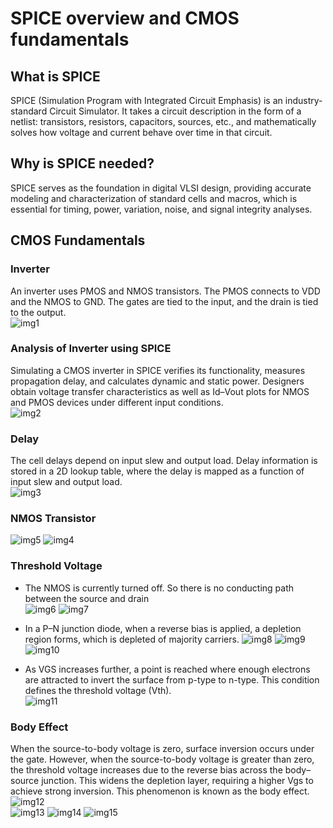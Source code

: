 # SPICE overview and CMOS fundamentals

## What is SPICE
SPICE (Simulation Program with Integrated Circuit Emphasis) is an industry-standard Circuit Simulator. It takes a circuit description in the form of a netlist: transistors, resistors, capacitors, sources, etc., and mathematically solves how voltage and current behave over time in that circuit.

## Why is SPICE needed? 
SPICE serves as the foundation in digital VLSI design, providing accurate modeling and characterization of standard cells and macros, which is essential for timing, power, variation, noise, and signal integrity analyses.

## CMOS Fundamentals

### Inverter 
An inverter uses PMOS and NMOS transistors. The PMOS connects to VDD and the NMOS to GND. The gates are tied to the input, and the drain is tied to the output.  
![img1](https://github.com/Dhruvid98/SFAL-VSD-SoC-Design/blob/main/Day%2014/Images/Intro/img1.png)

### Analysis of Inverter using SPICE
Simulating a CMOS inverter in SPICE verifies its functionality, measures propagation delay, and calculates dynamic and static power. Designers obtain voltage transfer characteristics as well as Id–Vout plots for NMOS and PMOS devices under different input conditions.  
![img2](https://github.com/Dhruvid98/SFAL-VSD-SoC-Design/blob/main/Day%2014/Images/Intro/img2.png)

### Delay 
The cell delays depend on input slew and output load. Delay information is stored in a 2D lookup table, where the delay is mapped as a function of input slew and output load.  
![img3](https://github.com/Dhruvid98/SFAL-VSD-SoC-Design/blob/main/Day%2014/Images/Intro/img3.png)

### NMOS Transistor
![img5](https://github.com/Dhruvid98/SFAL-VSD-SoC-Design/blob/main/Day%2014/Images/Intro/img5.png)
![img4](https://github.com/Dhruvid98/SFAL-VSD-SoC-Design/blob/main/Day%2014/Images/Intro/img4.png)

### Threshold Voltage
* The NMOS is currently turned off. So there is no conducting path between the source and drain  
![img6](https://github.com/Dhruvid98/SFAL-VSD-SoC-Design/blob/main/Day%2014/Images/Intro/img6.png)
![img7](https://github.com/Dhruvid98/SFAL-VSD-SoC-Design/blob/main/Day%2014/Images/Intro/img7.png)
* In a P–N junction diode, when a reverse bias is applied, a depletion region forms, which is depleted of majority carriers.
![img8](https://github.com/Dhruvid98/SFAL-VSD-SoC-Design/blob/main/Day%2014/Images/Intro/img8.png)
![img9](https://github.com/Dhruvid98/SFAL-VSD-SoC-Design/blob/main/Day%2014/Images/Intro/img9.png)
![img10](https://github.com/Dhruvid98/SFAL-VSD-SoC-Design/blob/main/Day%2014/Images/Intro/img10.png)

* As VGS increases further, a point is reached where enough electrons are attracted to invert the surface from p-type to n-type. This condition defines the threshold voltage (Vth).  
![img11](https://github.com/Dhruvid98/SFAL-VSD-SoC-Design/blob/main/Day%2014/Images/Intro/img11.png)

### Body Effect
When the source-to-body voltage is zero, surface inversion occurs under the gate. However, when the source-to-body voltage is greater than zero, the threshold voltage increases due to the reverse bias across the body–source junction. This widens the depletion layer, requiring a higher Vgs to achieve strong inversion. This phenomenon is known as the body effect.  
![img12](https://github.com/Dhruvid98/SFAL-VSD-SoC-Design/blob/main/Day%2014/Images/Intro/img12.png)  
![img13](https://github.com/Dhruvid98/SFAL-VSD-SoC-Design/blob/main/Day%2014/Images/Intro/img13.png)
![img14](https://github.com/Dhruvid98/SFAL-VSD-SoC-Design/blob/main/Day%2014/Images/Intro/img14.png)
![img15](https://github.com/Dhruvid98/SFAL-VSD-SoC-Design/blob/main/Day%2014/Images/Intro/img15.png) 
